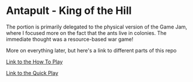 # Antapult - King of the Hill

The portion is primarily delegated to the physical version of the Game Jam, where I focused more on the fact that the ants live in colonies. The immediate thought was a resource-based war game!

More on everything later, but here's a link to different parts of this repo

[Link to the How To Play](https://github.com/EdwardLe0n/Antapult/tree/main/Antapult%20-%20King%20of%20the%20Hill/Guide/HowToPlay)

[Link to the Quick Play](https://github.com/EdwardLe0n/Antapult/tree/main/Antapult%20-%20King%20of%20the%20Hill/Guide/Quick%20Play)
